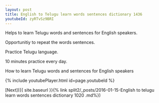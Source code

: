 ```yaml
---
layout: post
title: English to Telugu learn words sentences dictionary 1436 
youtubeId: zyRTvSz9BRI
---
```

 
 
Helps to learn Telugu words and sentences for English speakers.

Opportunitiy to repeat the words sentences. 

Practice Telugu language. 
 
10 minutes practice every day. 
 
How to learn Telugu words and sentences for English speakers 
 
{% include youtubePlayer.html id=page.youtubeId %}
 
 
[Next]({{ site.baseurl }}{% link  split2/_posts/2016-01-15-English to telugu learn words sentences dictionary 1020 .md%})
 
